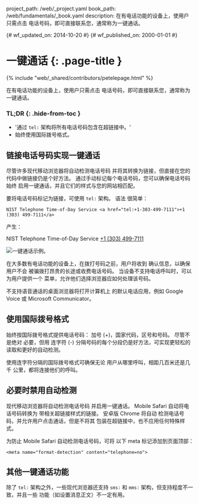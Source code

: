 project_path: /web/_project.yaml
book_path: /web/fundamentals/_book.yaml
description: 在有电话功能的设备上，使用户只需点击 电话号码，即可直接联系您，通常称为一键通话。

{# wf_updated_on: 2014-10-20 #}
{# wf_published_on: 2000-01-01 #}

# 一键通话 {: .page-title }

{% include "web/_shared/contributors/petelepage.html" %}



在有电话功能的设备上，使用户只需点击 电话号码，即可直接联系您，通常称为一键通话。


### TL;DR {: .hide-from-toc }
- '通过 <code>tel:</code> 架构将所有电话号码包含在超链接中。'
- 始终使用国际拨号格式。


## 链接电话号码实现一键通话

尽管许多现代移动浏览器将自动检测电话号码
并将其转换为链接，但直接在您的代码中做链接仍是个好方法。
通过手动标记每个电话号码，您可以确保电话号码始终
启用一键通话，并且它们的样式与您的网站相匹配。

要将电话号码标记为链接，可使用 `tel:` 架构。  语法
很简单：


    NIST Telephone Time-of-Day Service <a href="tel:+1-303-499-7111">+1 (303) 499-7111</a>
    

产生：

NIST Telephone Time-of-Day Service <a href="tel:+1-303-499-7111">+1 (303) 499-7111</a>

<img src="images/click-to-call_framed.jpg" class="center" alt="一键通话示例。">

在大多数有电话功能的设备上，在拨打号码之前，用户将收到
确认信息，以确保用户不会
被骗拨打昂贵的长途或收费电话号码。 
当设备不支持电话呼叫时，可以为用户提供一个
菜单，允许他们选择浏览器应如何处理该号码。

不支持语音通话的桌面浏览器将打开计算机上
的默认电话应用，例如 Google Voice 或 Microsoft
Communicator。

## 使用国际拨号格式

始终按国际拨号格式提供电话号码： 
加号 (+)，国家代码，区号和号码。  尽管不是绝对
必要，但用
连字符 (-) 分隔号码的每个分段仍是好方法，可实现更轻松的读取和更好的自动检测。

使用连字符分隔的国际拨号格式可确保无论
用户从哪里呼叫，相距几百米还是几千
公里，都将连接他们的呼叫。

## 必要时禁用自动检测

现代移动浏览器将自动检测电话号码
并启用一键通话。  Mobile Safari 自动将电话号码转换为
带相关超链接样式的链接。  安卓版 Chrome 将自动
检测电话号码，并允许用户点击通话，但是不将其
包装在超链接中，也不应用任何特殊样式。

为防止 Mobile Safari 自动检测电话号码，可将
以下 meta 标记添加到页面顶部：


    <meta name="format-detection" content="telephone=no">
    

## 其他一键通话功能

除了 `tel:` 架构之外，一些现代浏览器还支持 `sms:`
和 `mms:` 架构，但支持程度不一致，并且一些
功能（如设置消息正文）不一定有用。  

